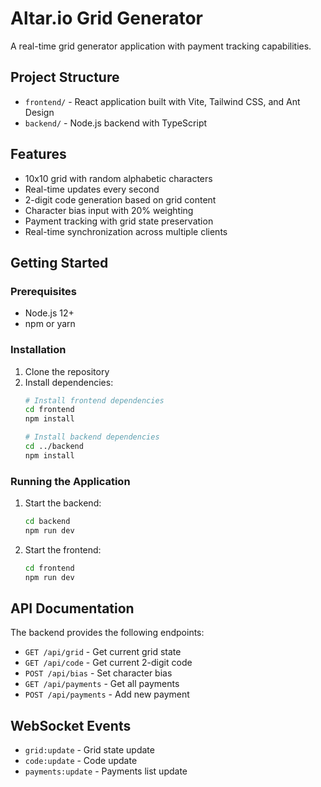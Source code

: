 # Altar.io Grid Generator

A real-time grid generator application with payment tracking capabilities.

## Project Structure

- `frontend/` - React application built with Vite, Tailwind CSS, and Ant Design
- `backend/` - Node.js backend with TypeScript

## Features

- 10x10 grid with random alphabetic characters
- Real-time updates every second
- 2-digit code generation based on grid content
- Character bias input with 20% weighting
- Payment tracking with grid state preservation
- Real-time synchronization across multiple clients

## Getting Started

### Prerequisites

- Node.js 12+
- npm or yarn

### Installation

1. Clone the repository
2. Install dependencies:
   ```bash
   # Install frontend dependencies
   cd frontend
   npm install

   # Install backend dependencies
   cd ../backend
   npm install
   ```

### Running the Application

1. Start the backend:
   ```bash
   cd backend
   npm run dev
   ```

2. Start the frontend:
   ```bash
   cd frontend
   npm run dev
   ```

## API Documentation

The backend provides the following endpoints:

- `GET /api/grid` - Get current grid state
- `GET /api/code` - Get current 2-digit code
- `POST /api/bias` - Set character bias
- `GET /api/payments` - Get all payments
- `POST /api/payments` - Add new payment

## WebSocket Events

- `grid:update` - Grid state update
- `code:update` - Code update
- `payments:update` - Payments list update 